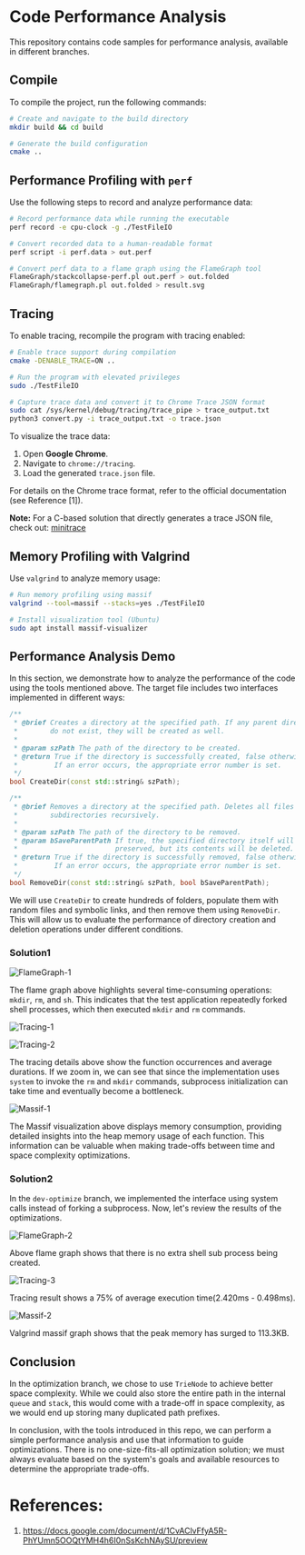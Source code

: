 # Code Performance Analysis

This repository contains code samples for performance analysis, available in different branches.

## Compile

To compile the project, run the following commands:

```bash
# Create and navigate to the build directory
mkdir build && cd build

# Generate the build configuration
cmake ..
```

## Performance Profiling with `perf`

Use the following steps to record and analyze performance data:

```bash
# Record performance data while running the executable
perf record -e cpu-clock -g ./TestFileIO

# Convert recorded data to a human-readable format
perf script -i perf.data > out.perf

# Convert perf data to a flame graph using the FlameGraph tool
FlameGraph/stackcollapse-perf.pl out.perf > out.folded
FlameGraph/flamegraph.pl out.folded > result.svg
```

## Tracing

To enable tracing, recompile the program with tracing enabled:

```bash
# Enable trace support during compilation
cmake -DENABLE_TRACE=ON ..

# Run the program with elevated privileges
sudo ./TestFileIO

# Capture trace data and convert it to Chrome Trace JSON format
sudo cat /sys/kernel/debug/tracing/trace_pipe > trace_output.txt
python3 convert.py -i trace_output.txt -o trace.json
```

To visualize the trace data:

1. Open **Google Chrome**.
2. Navigate to `chrome://tracing`.
3. Load the generated `trace.json` file.

For details on the Chrome trace format, refer to the official documentation (see Reference [1]).

**Note:** For a C-based solution that directly generates a trace JSON file, check out: [minitrace](https://github.com/hrydgard/minitrace)

## Memory Profiling with Valgrind

Use `valgrind` to analyze memory usage:

```bash
# Run memory profiling using massif
valgrind --tool=massif --stacks=yes ./TestFileIO

# Install visualization tool (Ubuntu)
sudo apt install massif-visualizer
```

## Performance Analysis Demo

In this section, we demonstrate how to analyze the performance of the code using the tools mentioned above. The target file includes two interfaces implemented in different ways:

```cpp
/**
 * @brief Creates a directory at the specified path. If any parent directories
 *        do not exist, they will be created as well.
 *
 * @param szPath The path of the directory to be created.
 * @return True if the directory is successfully created, false otherwise.
 *         If an error occurs, the appropriate error number is set.
 */
bool CreateDir(const std::string& szPath);

/**
 * @brief Removes a directory at the specified path. Deletes all files and
 *        subdirectories recursively.
 *
 * @param szPath The path of the directory to be removed.
 * @param bSaveParentPath If true, the specified directory itself will be
 *                        preserved, but its contents will be deleted.
 * @return True if the directory is successfully removed, false otherwise.
 *         If an error occurs, the appropriate error number is set.
 */
bool RemoveDir(const std::string& szPath, bool bSaveParentPath);

```

We will use `CreateDir` to create hundreds of folders, populate them with random files and symbolic links, and then remove them using `RemoveDir`. This will allow us to evaluate the performance of directory creation and deletion operations under different conditions.

### Solution1

![FlameGraph-1](./res/FlameGraph-1.png)

The flame graph above highlights several time-consuming operations: `mkdir`, `rm`, and `sh`. This indicates that the test application repeatedly forked shell processes, which then executed `mkdir` and `rm` commands.

![Tracing-1](./res/Tracing-1.png)

![Tracing-2](./res/Tracing-2.png)

The tracing details above show the function occurrences and average durations. If we zoom in, we can see that since the implementation uses `system` to invoke the `rm` and `mkdir` commands, subprocess initialization can take time and eventually become a bottleneck.

![Massif-1](./res/Massif-1.png)

The Massif visualization above displays memory consumption, providing detailed insights into the heap memory usage of each function. This information can be valuable when making trade-offs between time and space complexity optimizations.

### Solution2

In the `dev-optimize` branch, we implemented the interface using system calls instead of forking a subprocess. Now, let's review the results of the optimizations.

![FlameGraph-2](./res/FlameGraph-2.png)

Above flame graph shows that there is no extra shell sub process being created.

![Tracing-3](./res/Tracing-3.png)

Tracing result shows a 75% of average execution time(2.420ms - 0.498ms).

![Massif-2](./res/Massif-2.png)

Valgrind massif graph shows that the peak memory has surged to 113.3KB.

## Conclusion

In the optimization branch, we chose to use `TrieNode` to achieve better space complexity. While we could also store the entire path in the internal `queue` and `stack`, this would come with a trade-off in space complexity, as we would end up storing many duplicated path prefixes.

In conclusion, with the tools introduced in this repo, we can perform a simple performance analysis and use that information to guide optimizations. There is no one-size-fits-all optimization solution; we must always evaluate based on the system's goals and available resources to determine the appropriate trade-offs.

# References:

1. https://docs.google.com/document/d/1CvAClvFfyA5R-PhYUmn5OOQtYMH4h6I0nSsKchNAySU/preview
